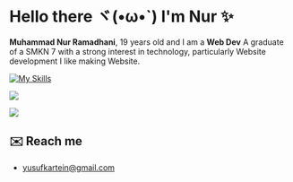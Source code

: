 # Hello there ヾ(•ω•`) I'm Nur ✨

**Muhammad Nur Ramadhani**, 19 years old and I am a **Web Dev**
A graduate of a SMKN 7 with a strong interest in technology, particularly Website development
I like making Website.

[![My Skills](https://skillicons.dev/icons?i=js,html,css,bootstrap,django,figma,flutter,github,php,py,replit&perline=5)](https://skillicons.dev)

![](https://komarev.com/ghpvc/?username=muhramadhani&label=Profile%20views&color=0e75b6&style=flat)

![](https://github-readme-stats.vercel.app/api/top-langs/?username=muhramadhani&layout=donut&theme=holi)


## ✉️ Reach me
- [yusufkartein@gmail.com](mailto:yusufkartein@gmail.com)

<!--
**MuhRamadhani/MuhRamadhani** is a ✨ _special_ ✨ repository because its `README.md` (this file) appears on your GitHub profile.

Here are some ideas to get you started:

- 🔭 I’m currently working on ...
- 🌱 I’m currently learning ...
- 👯 I’m looking to collaborate on ...
- 🤔 I’m looking for help with ...
- 💬 Ask me about ...
- 📫 How to reach me: ...
- 😄 Pronouns: ...
- ⚡ Fun fact: ...
-->
